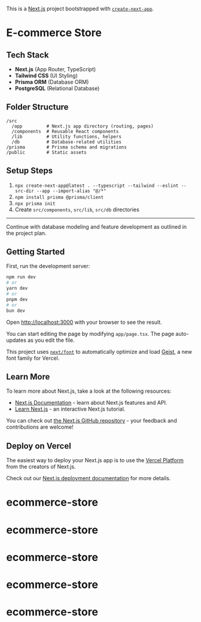 This is a [Next.js](https://nextjs.org) project bootstrapped with [`create-next-app`](https://nextjs.org/docs/app/api-reference/cli/create-next-app).

# E-commerce Store

## Tech Stack
- **Next.js** (App Router, TypeScript)
- **Tailwind CSS** (UI Styling)
- **Prisma ORM** (Database ORM)
- **PostgreSQL** (Relational Database)

## Folder Structure
```
/src
  /app         # Next.js app directory (routing, pages)
  /components  # Reusable React components
  /lib         # Utility functions, helpers
  /db          # Database-related utilities
/prisma        # Prisma schema and migrations
/public        # Static assets
```

## Setup Steps
1. `npx create-next-app@latest . --typescript --tailwind --eslint --src-dir --app --import-alias "@/*"`
2. `npm install prisma @prisma/client`
3. `npx prisma init`
4. Create `src/components`, `src/lib`, `src/db` directories

---

Continue with database modeling and feature development as outlined in the project plan.

## Getting Started

First, run the development server:

```bash
npm run dev
# or
yarn dev
# or
pnpm dev
# or
bun dev
```

Open [http://localhost:3000](http://localhost:3000) with your browser to see the result.

You can start editing the page by modifying `app/page.tsx`. The page auto-updates as you edit the file.

This project uses [`next/font`](https://nextjs.org/docs/app/building-your-application/optimizing/fonts) to automatically optimize and load [Geist](https://vercel.com/font), a new font family for Vercel.

## Learn More

To learn more about Next.js, take a look at the following resources:

- [Next.js Documentation](https://nextjs.org/docs) - learn about Next.js features and API.
- [Learn Next.js](https://nextjs.org/learn) - an interactive Next.js tutorial.

You can check out [the Next.js GitHub repository](https://github.com/vercel/next.js) - your feedback and contributions are welcome!

## Deploy on Vercel

The easiest way to deploy your Next.js app is to use the [Vercel Platform](https://vercel.com/new?utm_medium=default-template&filter=next.js&utm_source=create-next-app&utm_campaign=create-next-app-readme) from the creators of Next.js.

Check out our [Next.js deployment documentation](https://nextjs.org/docs/app/building-your-application/deploying) for more details.
# ecommerce-store
# ecommerce-store
# ecommerce-store
# ecommerce-store
# ecommerce-store
